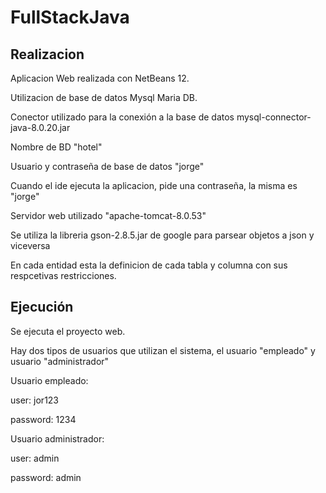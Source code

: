# FullStackJava

## Realizacion
Aplicacion Web realizada con NetBeans 12.

Utilizacion de base de datos Mysql Maria DB.

Conector utilizado para la conexión a la base de datos mysql-connector-java-8.0.20.jar

Nombre de BD "hotel"

Usuario y contraseña de base de datos "jorge"

Cuando el ide ejecuta la aplicacion, pide una contraseña, la misma es "jorge"

Servidor web utilizado "apache-tomcat-8.0.53"

Se utiliza la libreria gson-2.8.5.jar de google para parsear objetos a json y viceversa

En cada entidad esta la definicion de cada tabla y columna con sus respcetivas restricciones.

## Ejecución
Se ejecuta el proyecto web.

Hay dos tipos de usuarios que utilizan el sistema, el usuario "empleado" y usuario "administrador"

Usuario empleado:

  user: jor123

  password: 1234

Usuario administrador:

  user: admin
  
  password: admin
